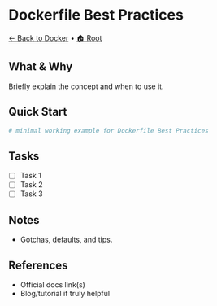 # Dockerfile Best Practices

[← Back to Docker](../README.md) • [🏠 Root](../../README.md)

## What & Why
Briefly explain the concept and when to use it.

## Quick Start
```bash
# minimal working example for Dockerfile Best Practices
```

## Tasks
- [ ] Task 1
- [ ] Task 2
- [ ] Task 3

## Notes
- Gotchas, defaults, and tips.

## References
- Official docs link(s)
- Blog/tutorial if truly helpful

